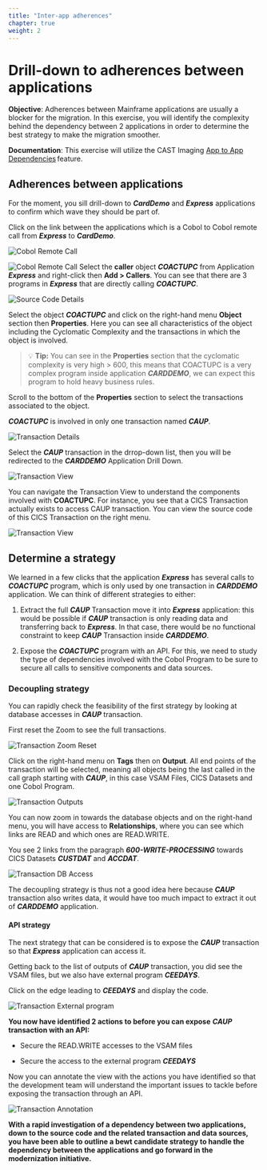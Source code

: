 ```yaml
---
title: "Inter-app adherences"
chapter: true
weight: 2
---
```


# Drill-down to adherences between applications 

**Objective**: Adherences between Mainframe applications are usually a blocker for the migration.  In this exercise, you will identify the complexity behind the dependency between 2 applications in order to determine the best strategy to make the migration smoother.  

**Documentation**: This exercise will utilize the CAST Imaging [App to App Dependencies](https://doc.castsoftware.com/display/IMAGING/User+Guide+-+Application+to+Application+dependencies+scope) feature. 

## Adherences between applications 

For the moment, you sill drill-down to ***CardDemo*** and ***Express*** applications to confirm which wave they should be part of.  

Click on the link between the applications which is a Cobol to Cobol remote call from ***Express*** to ***CardDemo***.  

![Cobol Remote Call](/images/Sce2CobolLink.png) 

![Cobol Remote Call](/images/Sce2CobolLink2.png)
Select the **caller** object ***COACTUPC*** from Application ***Express*** and right-click then **Add > Callers**. You can see that there are 3 programs in ***Express*** that are directly calling ***COACTUPC***. 

![Source Code Details](/images/Sce2SrcCode.png) 

Select the object ***COACTUPC*** and click on the right-hand menu **Object** section then **Properties**. Here you can see all characteristics of the object including the Cyclomatic Complexity and the transactions in which the object is involved.  

> :bulb: **Tip:** You can see in the **Properties** section that the cyclomatic complexity is very high > 600, this means that COACTUPC is a very complex program inside application ***CARDDEMO***, we can expect this program to hold heavy business rules.  

Scroll to the bottom of the **Properties** section to select the transactions associated to the object. 

***COACTUPC*** is involved in only one transaction named ***CAUP***. 

![Transaction Details](/images/Sce2Trans.png)

Select the ***CAUP*** transaction in the drrop-down list, then  you will be redirected to the ***CARDDEMO*** Application Drill Down.  

![Transaction View](/images/Sce2CAUP.png)

You can navigate the Transaction View to understand the components involved with **COACTUPC**. For instance, you see that a CICS Transaction actually exists to access CAUP transaction. You can view the source code of this CICS Transaction on the right menu. 

![Transaction View](/images/Sce2CAUPcode.png)

## Determine a strategy 

We learned in a few clicks that the application ***Express*** has several calls to ***COACTUPC*** program, which is only used by one transaction in ***CARDDEMO*** application. We can think of different strategies to either: 

1. Extract the full ***CAUP*** Transaction move it into ***Express*** application: this would be possible if ***CAUP*** transaction is only reading data and transferring back to ***Express***. In that case, there would be no functional constraint to keep ***CAUP*** Transaction inside ***CARDDEMO***. 

2. Expose the ***COACTUPC*** program with an API. For this, we need to study the type of dependencies involved with the Cobol Program to be sure to secure all calls to sensitive components and data sources.

### Decoupling strategy 

You can rapidly check the feasibility of the first strategy by looking at database accesses in ***CAUP*** transaction.  

First reset the Zoom to see the full transactions. 

![Transaction Zoom Reset](/images/Sce2zoomReset.png)

Click on the right-hand menu on **Tags** then on **Output**. All end points of the transaction will be selected, meaning all objects being the last called in the call graph starting with ***CAUP***, in this case VSAM Files, CICS Datasets and one Cobol Program. 

![Transaction Outputs](/images/Sce2outputs.png)

You can now zoom in towards the database objects and on the right-hand menu, you will have access to **Relationships**, where you can see which links are READ and which ones are READ.WRITE. 

You see 2 links from the paragraph ***600-WRITE-PROCESSING*** towards CICS Datasets ***CUSTDAT*** and ***ACCDAT***. 

![Transaction DB Access](/images/Sce2WriteAccess.png)

The decoupling strategy is thus not a good idea here because ***CAUP*** transaction also writes data, it would have too much impact to extract it out of ***CARDDEMO*** application. 

#### API strategy 

The next strategy that can be considered is to expose the ***CAUP*** transaction so that ***Express*** application can access it. 

Getting back to the list of outputs of ***CAUP*** transaction, you did see the VSAM files, but we also have  external program ***CEEDAYS***. 

Click on the edge leading to ***CEEDAYS*** and display the code.  

![Transaction External program](/images/Sce2Ceedays.png)

**You now have identified 2 actions to before you can expose** ***CAUP*** **transaction with an API:**

* Secure the READ.WRITE accesses to the VSAM files 

* Secure the access to the external program ***CEEDAYS*** 

Now you can annotate the view with the actions you have identified so that the development team will understand the important issues to tackle before exposing the transaction through an API. 

![Transaction Annotation](/images/Sce2annotation.png)

**With a rapid investigation of a dependency between two applications, down to the source code and the related transaction and data sources, you have been able to outline a bewt candidate strategy to handle the dependency between the applications and go forward in the modernization initiative.** 